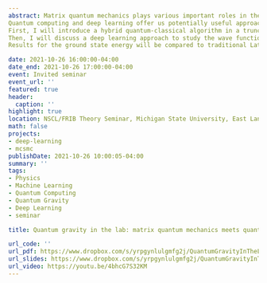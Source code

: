 ```yaml
---
abstract: Matrix quantum mechanics plays various important roles in theoretical physics, such as a holographic description of quantum black holes. Understanding quantum black holes and the role of entanglement in a holographic setup is of paramount importance for the development of better quantum algorithms (quantum error correction codes) and for the realization of a quantum theory of gravity.
Quantum computing and deep learning offer us potentially useful approaches to study the dynamics of matrix quantum mechanics. For this reason, I will discuss a first benchmark of such techniques to simple models of matrix quantum mechanics.
First, I will introduce a hybrid quantum-classical algorithm in a truncated Hilbert space suitable for finding the ground state of matrix models on NISQ-era devices.
Then, I will discuss a deep learning approach to study the wave function of matrix quantum mechanics, even in a supersymmetric case, using a neural network representation of quantum states.
Results for the ground state energy will be compared to traditional Lattice Monte Carlo simulations of the Euclidean path integral as a benchmark.

date: 2021-10-26 16:00:00-04:00
date_end: 2021-10-26 17:00:00-04:00
event: Invited seminar
event_url: ''
featured: true
header:
  caption: ''
highlight: true
location: NSCL/FRIB Theory Seminar, Michigan State University, East Lansing, MI, USA
math: false
projects:
- deep-learning
- mcsmc
publishDate: 2021-10-26 10:00:05-04:00
summary: ''
tags:
- Physics
- Machine Learning
- Quantum Computing
- Quantum Gravity
- Deep Learning
- seminar

title: Quantum gravity in the lab: matrix quantum mechanics meets quantum computing

url_code: ''
url_pdf: https://www.dropbox.com/s/yrpgynlulgmfg2j/QuantumGravityInTheLab_ERinaldi_60min.pdf?dl=0
url_slides: https://www.dropbox.com/s/yrpgynlulgmfg2j/QuantumGravityInTheLab_ERinaldi_60min.pdf?dl=0
url_video: https://youtu.be/4bhcG7S32KM
---
```

